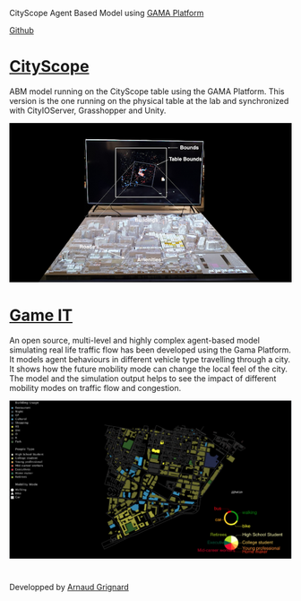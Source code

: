 CityScope Agent Based Model using [GAMA Platform](http://gama-platform.org/)

[Github](https://github.com/gama-platform)

# [CityScope](https://github.com/mitmedialab/CityScope_GAMA/wiki/CityScope)
ABM model running on the CityScope table using the GAMA Platform. This version is the one
running on the physical table at the lab and synchronized with CityIOServer, Grasshopper and Unity.


![Volpe CityScope](docs/CityScope_Volpe_setting.png?raw=true "Physical Table ")

# [Game IT](https://github.com/mitmedialab/CityScope_GAMA/wiki/Game-IT)
An open source, multi-level and highly complex agent-based model simulating real life traffic flow has been developed using the Gama Platform. It models agent behaviours in different vehicle type travelling through a city. It shows how the future mobility mode can change the local feel of the city. The model and the simulation output helps to see the impact of different mobility modes on traffic flow and congestion. 

![Game IT](docs/Game_IT.png?raw=true "Physical Table ")

# 

Developped by [Arnaud Grignard](https://github.com/agrignard)



